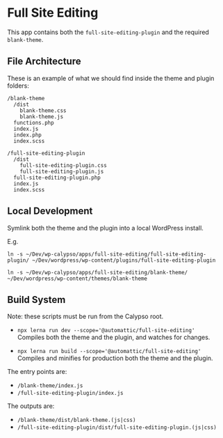 # Full Site Editing

This app contains both the `full-site-editing-plugin` and the required `blank-theme`.

## File Architecture

These is an example of what we should find inside the theme and plugin folders:

```
/blank-theme
  /dist
    blank-theme.css
    blank-theme.js
  functions.php
  index.js
  index.php
  index.scss

/full-site-editing-plugin
  /dist
    full-site-editing-plugin.css
    full-site-editing-plugin.js
  full-site-editing-plugin.php
  index.js
  index.scss
```

## Local Development

Symlink both the theme and the plugin into a local WordPress install.

E.g.

```
ln -s ~/Dev/wp-calypso/apps/full-site-editing/full-site-editing-plugin/ ~/Dev/wordpress/wp-content/plugins/full-site-editing-plugin

ln -s ~/Dev/wp-calypso/apps/full-site-editing/blank-theme/ ~/Dev/wordpress/wp-content/themes/blank-theme
```

## Build System

Note: these scripts must be run from the Calypso root.

- `npx lerna run dev --scope='@automattic/full-site-editing'`<br>
Compiles both the theme and the plugin, and watches for changes.

- `npx lerna run build --scope='@automattic/full-site-editing'`<br>
Compiles and minifies for production both the theme and the plugin.

The entry points are:

- `/blank-theme/index.js`
- `/full-site-editing-plugin/index.js`

The outputs are:

- `/blank-theme/dist/blank-theme.(js|css)`
- `/full-site-editing-plugin/dist/full-site-editing-plugin.(js|css)`
